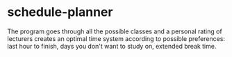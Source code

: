 # schedule-planner

The program goes through all the possible classes and a personal rating of lecturers
creates an optimal time system according to possible preferences: last hour to finish, days you don't want to study on, extended break time.
